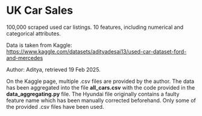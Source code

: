# UK Car Sales
100,000 scraped used car listings. 10 features, including numerical and categorical attributes.


Data is taken from Kaggle: https://www.kaggle.com/datasets/adityadesai13/used-car-dataset-ford-and-mercedes

Author: Aditya, retrieved 19 Feb 2025.

On the Kaggle page, multiple .csv files are provided by the author. The data has been aggregated into the file **all_cars.csv** with the code provided in the **data_aggregating.py** file. The Hyundai file originally contains a faulty feature name which has been manually corrected beforehand. Only some of the provided .csv files have been used.

